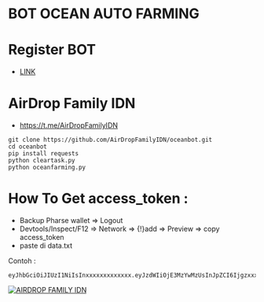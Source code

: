 # BOT OCEAN AUTO FARMING

# Register BOT
- [LINK](https://t.me/waveonsuibot/walletapp?startapp=1748434)

# AirDrop Family IDN
- https://t.me/AirDropFamilyIDN

```
git clone https://github.com/AirDropFamilyIDN/oceanbot.git
cd oceanbot
pip install requests
python cleartask.py
python oceanfarming.py

```

# How To Get access_token :

- Backup Pharse wallet => Logout
- Devtools/Inspect/F12 => Network => {!}add => Preview => copy access_token
- paste di data.txt

Contoh :
```
eyJhbGciOiJIUzI1NiIsInxxxxxxxxxxxxx.eyJzdWIiOjE3MzYwMzUsInJpZCI6Ijgzxxxxxxxxxxxxxxxxxxxxxxxxxxxxx

```
[![AIRDROP FAMILY IDN](https://img001.prntscr.com/file/img001/GFoiYq4wTTe1MTevXXGMwQ.png)](https://github.com/AirDropFamilyIDN/oceanbot)


